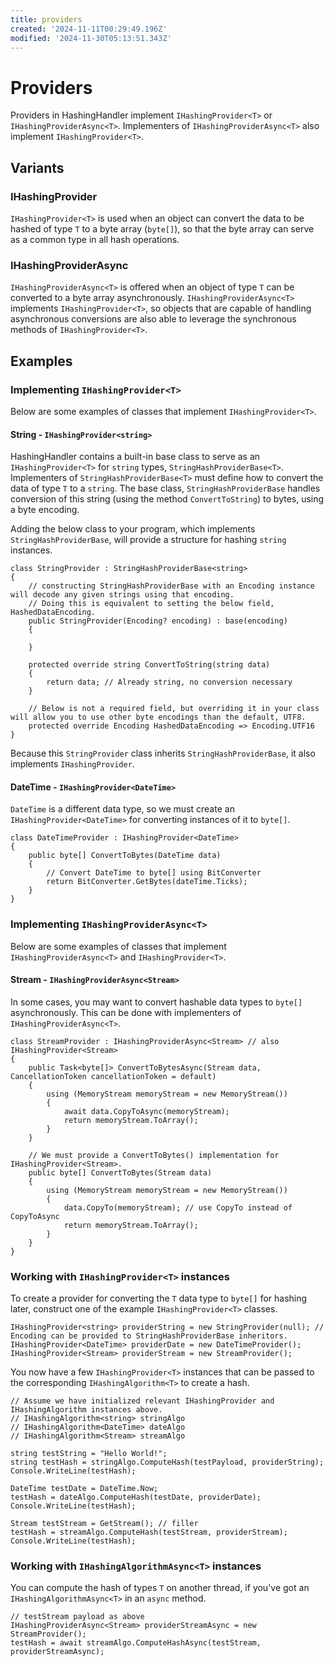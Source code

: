 ```yaml
---
title: providers
created: '2024-11-11T00:29:49.196Z'
modified: '2024-11-30T05:13:51.343Z'
---
```


# Providers

Providers in HashingHandler implement `IHashingProvider<T>` or `IHashingProviderAsync<T>`. Implementers of `IHashingProviderAsync<T>` also implement `IHashingProvider<T>`.

## Variants

### IHashingProvider

`IHashingProvider<T>` is used when an object can convert the data to be hashed of type `T` to a byte array (`byte[]`), so that the byte array can serve as a common type in all hash operations.

### IHashingProviderAsync

`IHashingProviderAsync<T>` is offered when an object of type `T` can be converted to a byte array asynchronously. `IHashingProviderAsync<T>` implements `IHashingProvider<T>`, so objects that are capable of handling asynchronous conversions are also able to leverage the synchronous methods of `IHashingProvider<T>`.

## Examples

### Implementing `IHashingProvider<T>`

Below are some examples of classes that implement `IHashingProvider<T>`.

#### String - `IHashingProvider<string>`

HashingHandler contains a built-in base class to serve as an `IHashingProvider<T>` for `string` types, `StringHashProviderBase<T>`. Implementers of `StringHashProviderBase<T>` must define how to convert the data of type `T` to a `string`. The base class, `StringHashProviderBase` handles conversion of this string (using the method `ConvertToString`) to bytes, using a byte encoding.

Adding the below class to your program, which implements `StringHashProviderBase`, will provide a structure for hashing `string` instances.

```
class StringProvider : StringHashProviderBase<string>
{
    // constructing StringHashProviderBase with an Encoding instance will decode any given strings using that encoding.
    // Doing this is equivalent to setting the below field, HashedDataEncoding.
    public StringProvider(Encoding? encoding) : base(encoding)
    {

    }

    protected override string ConvertToString(string data)
    {
        return data; // Already string, no conversion necessary
    }
    
    // Below is not a required field, but overriding it in your class will allow you to use other byte encodings than the default, UTF8.
    protected override Encoding HashedDataEncoding => Encoding.UTF16
}
```

Because this `StringProvider` class inherits `StringHashProviderBase`, it also implements `IHashingProvider`.

#### DateTime - `IHashingProvider<DateTime>`

`DateTime` is a different data type, so we must create an `IHashingProvider<DateTime>` for converting instances of it to `byte[]`.

```
class DateTimeProvider : IHashingProvider<DateTime>
{
    public byte[] ConvertToBytes(DateTime data)
    {
        // Convert DateTime to byte[] using BitConverter
        return BitConverter.GetBytes(dateTime.Ticks);
    }
}
```

### Implementing `IHashingProviderAsync<T>`

Below are some examples of classes that implement `IHashingProviderAsync<T>` and `IHashingProvider<T>`.

#### Stream - `IHashingProviderAsync<Stream>`

In some cases, you may want to convert hashable data types to `byte[]` asynchronously. This can be done with implementers of `IHashingProviderAsync<T>`.

```
class StreamProvider : IHashingProviderAsync<Stream> // also IHashingProvider<Stream>
{
    public Task<byte[]> ConvertToBytesAsync(Stream data, CancellationToken cancellationToken = default)
    {
        using (MemoryStream memoryStream = new MemoryStream())
        {
            await data.CopyToAsync(memoryStream);
            return memoryStream.ToArray();
        }
    }

    // We must provide a ConvertToBytes() implementation for IHashingProvider<Stream>.
    public byte[] ConvertToBytes(Stream data)
    {
        using (MemoryStream memoryStream = new MemoryStream())
        {
            data.CopyTo(memoryStream); // use CopyTo instead of CopyToAsync
            return memoryStream.ToArray();
        }
    }
}
```

### Working with `IHashingProvider<T>` instances

To create a provider for converting the `T` data type to `byte[]` for hashing later, construct one of the example `IHashingProvider<T>` classes.

```
IHashingProvider<string> providerString = new StringProvider(null); // Encoding can be provided to StringHashProviderBase inheritors.
IHashingProvider<DateTime> providerDate = new DateTimeProvider();
IHashingProvider<Stream> providerStream = new StreamProvider();
```

You now have a few `IHashingProvider<T>` instances that can be passed to the corresponding `IHashingAlgorithm<T>` to create a hash.

```
// Assume we have initialized relevant IHashingProvider and IHashingAlgorithm instances above.
// IHashingAlgorithm<string> stringAlgo
// IHashingAlgorithm<DateTime> dateAlgo
// IHashingAlgorithm<Stream> streamAlgo

string testString = "Hello World!";
string testHash = stringAlgo.ComputeHash(testPayload, providerString);
Console.WriteLine(testHash);

DateTime testDate = DateTime.Now;
testHash = dateAlgo.ComputeHash(testDate, providerDate);
Console.WriteLine(testHash);

Stream testStream = GetStream(); // filler
testHash = streamAlgo.ComputeHash(testStream, providerStream);
Console.WriteLine(testHash);
```

### Working with `IHashingAlgorithmAsync<T>` instances

You can compute the hash of types `T` on another thread, if you've got an `IHashingAlgorithmAsync<T>` in an `async` method.

```
// testStream payload as above
IHashingProviderAsync<Stream> providerStreamAsync = new StreamProvider();
testHash = await streamAlgo.ComputeHashAsync(testStream, providerStreamAsync);
```
